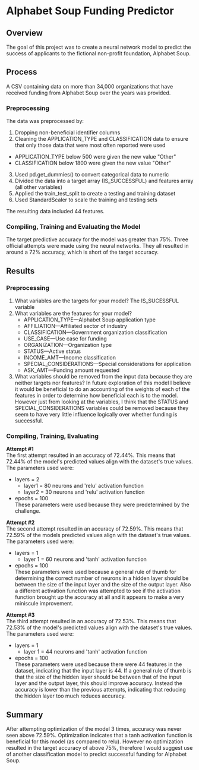 # Alphabet Soup Funding Predictor

## Overview
The goal of this project was to create a neural network model to predict the success of 
applicants to the fictional non-profit foundation, Alphabet Soup.

## Process
A CSV containing data on more than 34,000 organizations that have received funding from Alphabet Soup over the years was provided.

### Preprocessing
The data was preprocessed by:
1. Dropping non-beneficial identifier columns
2. Cleaning the APPLICATION_TYPE and CLASSIFICATION data to ensure that only those data that were most often reported were used
  * APPLICATION_TYPE below 500 were given the new value "Other"
  * CLASSIFICATION below 1800 were given the new value "Other"
3. Used pd.get_dummies() to convert categorical data to numeric
4. Divided the data into a target array (IS_SUCCESSFUL) and features array (all other variables)
5. Applied the train_test_split to create a testing and training dataset
6. Used StandardScaler to scale the training and testing sets

The resulting data included 44 features.

### Compiling, Training and Evaluating the Model
The target predictive accuracy for the model was greater than 75%. Three official attempts were made using the neural networks.
They all resulted in around a 72% accuracy, which is short of the target accuracy.

## Results
### Preprocessing
1. What variables are the targets for your model? The IS_SUCESSFUL variable
2. What variables are the features for your model?
    * APPLICATION_TYPE—Alphabet Soup application type
    * AFFILIATION—Affiliated sector of industry
    * CLASSIFICATION—Government organization classification
    * USE_CASE—Use case for funding
    * ORGANIZATION—Organization type
    * STATUS—Active status
    * INCOME_AMT—Income classification
    * SPECIAL_CONSIDERATIONS—Special considerations for application
    * ASK_AMT—Funding amount requested
3. What variables should be removed from the input data because they are neither targets nor features? In future exploration of this model I believe it would be beneficial to do an accounting of the weights of each of the features in order to determine how beneficial each is to the model. However just from looking at the variables, I think that the STATUS and SPECIAL_CONSIDERATIONS variables could be removed because they seem to have very little influence logically over whether funding is successful.
### Compiling, Training, Evaluating
**Attempt #1**<br/>
The first attempt resulted in an accuracy of 72.44%. This means that 72.44% of the model's predicted values align with the dataset's true values.
The parameters used were:
  * layers = 2
      * layer1 = 80 neurons and 'relu' activation function
      * layer2 = 30 neurons and 'relu' activation function
  * epochs = 100 <br/>
These parameters were used because they were predetermined by the challenge.

**Attempt #2** <br/>
The second attempt resulted in an accuracy of 72.59%. This means that 72.59% of the models predicted values align with the dataset's true values.
The parameters used were:
  * layers = 1
      * layer 1 = 60 neurons and 'tanh' activation function
  * epochs = 100 <br/>
These parameters were used because a general rule of thumb for determining the correct number of neurons in a hidden layer should be between the size of the input layer and the size of the output layer. Also a different activation function was attempted to see if the activation function brought up the accuracy at all and it appears to make a very miniscule improvement.

**Attempt #3** <br/>
The third attempt resulted in an accuracy of 72.53%. This means that 72.53% of the model's predicted values align with the dataset's true values.
The parameters used were:
  * layers = 1
      * layer 1 = 44 neurons and 'tanh' activation function
  * epochs = 100 <br/>
These parameters were used because there were 44 features in the dataset, indicating that the input layer is 44. If a general rule of thumb is that the size of the hidden layer should be between that of the input layer and the output layer, this should improve accuracy. Instead the accuracy is lower than the previous attempts, indicating that reducing the hidden layer too much reduces accuracy.

## Summary
After attempting optimization of the model 3 times, accuracy was never seen above 72.59%. Optimization indicates that a tanh activation function is beneficial for this model (as compared to relu). However no optimization resulted in the target accuracy of above 75%, therefore I would suggest use of another classification model to predict successful funding for Alphabet Soup.
  
